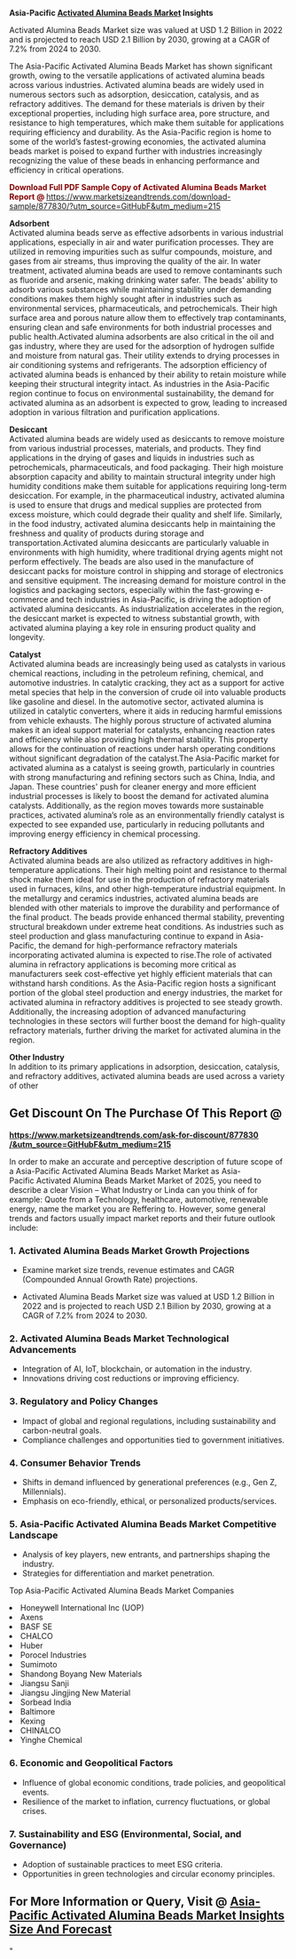 <p><strong>Asia-Pacific&nbsp;<a href=""https://www.marketsizeandtrends.com/download-sample/877830/&amp;utm_source=GitHubF&amp;utm_medium=215"">Activated Alumina Beads Market</a> Insights</strong></p><p>Activated Alumina Beads Market size was valued at USD 1.2 Billion in 2022 and is projected to reach USD 2.1 Billion by 2030, growing at a CAGR of 7.2% from 2024 to 2030.</p><p><p>The Asia-Pacific Activated Alumina Beads Market has shown significant growth, owing to the versatile applications of activated alumina beads across various industries. Activated alumina beads are widely used in numerous sectors such as adsorption, desiccation, catalysis, and as refractory additives. The demand for these materials is driven by their exceptional properties, including high surface area, pore structure, and resistance to high temperatures, which make them suitable for applications requiring efficiency and durability. As the Asia-Pacific region is home to some of the world’s fastest-growing economies, the activated alumina beads market is poised to expand further with industries increasingly recognizing the value of these beads in enhancing performance and efficiency in critical operations. <p><strong><span style="color: #800000;">Download Full PDF Sample Copy of Activated Alumina Beads Market Report @</span>&nbsp;</strong><a href="https://www.marketsizeandtrends.com/download-sample/877830/?utm_source=GitHubF&amp;utm_medium=215" target="_blank">https://www.marketsizeandtrends.com/download-sample/877830/?utm_source=GitHubF&amp;utm_medium=215</a></p></p><p><strong>Adsorbent</strong><br>Activated alumina beads serve as effective adsorbents in various industrial applications, especially in air and water purification processes. They are utilized in removing impurities such as sulfur compounds, moisture, and gases from air streams, thus improving the quality of the air. In water treatment, activated alumina beads are used to remove contaminants such as fluoride and arsenic, making drinking water safer. The beads' ability to adsorb various substances while maintaining stability under demanding conditions makes them highly sought after in industries such as environmental services, pharmaceuticals, and petrochemicals. Their high surface area and porous nature allow them to effectively trap contaminants, ensuring clean and safe environments for both industrial processes and public health.Activated alumina adsorbents are also critical in the oil and gas industry, where they are used for the adsorption of hydrogen sulfide and moisture from natural gas. Their utility extends to drying processes in air conditioning systems and refrigerants. The adsorption efficiency of activated alumina beads is enhanced by their ability to retain moisture while keeping their structural integrity intact. As industries in the Asia-Pacific region continue to focus on environmental sustainability, the demand for activated alumina as an adsorbent is expected to grow, leading to increased adoption in various filtration and purification applications.</p><p><strong>Desiccant</strong><br>Activated alumina beads are widely used as desiccants to remove moisture from various industrial processes, materials, and products. They find applications in the drying of gases and liquids in industries such as petrochemicals, pharmaceuticals, and food packaging. Their high moisture absorption capacity and ability to maintain structural integrity under high humidity conditions make them suitable for applications requiring long-term desiccation. For example, in the pharmaceutical industry, activated alumina is used to ensure that drugs and medical supplies are protected from excess moisture, which could degrade their quality and shelf life. Similarly, in the food industry, activated alumina desiccants help in maintaining the freshness and quality of products during storage and transportation.Activated alumina desiccants are particularly valuable in environments with high humidity, where traditional drying agents might not perform effectively. The beads are also used in the manufacture of desiccant packs for moisture control in shipping and storage of electronics and sensitive equipment. The increasing demand for moisture control in the logistics and packaging sectors, especially within the fast-growing e-commerce and tech industries in Asia-Pacific, is driving the adoption of activated alumina desiccants. As industrialization accelerates in the region, the desiccant market is expected to witness substantial growth, with activated alumina playing a key role in ensuring product quality and longevity.</p><p><strong>Catalyst</strong><br>Activated alumina beads are increasingly being used as catalysts in various chemical reactions, including in the petroleum refining, chemical, and automotive industries. In catalytic cracking, they act as a support for active metal species that help in the conversion of crude oil into valuable products like gasoline and diesel. In the automotive sector, activated alumina is utilized in catalytic converters, where it aids in reducing harmful emissions from vehicle exhausts. The highly porous structure of activated alumina makes it an ideal support material for catalysts, enhancing reaction rates and efficiency while also providing high thermal stability. This property allows for the continuation of reactions under harsh operating conditions without significant degradation of the catalyst.The Asia-Pacific market for activated alumina as a catalyst is seeing growth, particularly in countries with strong manufacturing and refining sectors such as China, India, and Japan. These countries' push for cleaner energy and more efficient industrial processes is likely to boost the demand for activated alumina catalysts. Additionally, as the region moves towards more sustainable practices, activated alumina’s role as an environmentally friendly catalyst is expected to see expanded use, particularly in reducing pollutants and improving energy efficiency in chemical processing.</p><p><strong>Refractory Additives</strong><br>Activated alumina beads are also utilized as refractory additives in high-temperature applications. Their high melting point and resistance to thermal shock make them ideal for use in the production of refractory materials used in furnaces, kilns, and other high-temperature industrial equipment. In the metallurgy and ceramics industries, activated alumina beads are blended with other materials to improve the durability and performance of the final product. The beads provide enhanced thermal stability, preventing structural breakdown under extreme heat conditions. As industries such as steel production and glass manufacturing continue to expand in Asia-Pacific, the demand for high-performance refractory materials incorporating activated alumina is expected to rise.The role of activated alumina in refractory applications is becoming more critical as manufacturers seek cost-effective yet highly efficient materials that can withstand harsh conditions. As the Asia-Pacific region hosts a significant portion of the global steel production and energy industries, the market for activated alumina in refractory additives is projected to see steady growth. Additionally, the increasing adoption of advanced manufacturing technologies in these sectors will further boost the demand for high-quality refractory materials, further driving the market for activated alumina in the region.</p><p><strong>Other Industry</strong><br>In addition to its primary applications in adsorption, desiccation, catalysis, and refractory additives, activated alumina beads are used across a variety of other</p><h2><strong>Get Discount On The Purchase Of This Report @&nbsp;</strong></h2><p><strong><a href=""https://www.marketsizeandtrends.com/ask-for-discount/877830/&amp;utm_source=GitHubF&amp;utm_medium=215"" target=""_blank"">https://www.marketsizeandtrends.com/ask-for-discount/877830<br />/&amp;utm_source=GitHubF&amp;utm_medium=215</a></strong></p><p>In order to make an accurate and perceptive description of future scope of a Asia-Pacific&nbsp;Activated Alumina Beads Market Market as Asia-Pacific&nbsp;Activated Alumina Beads Market Market of 2025, you need to describe a clear Vision &ndash; What Industry or Linda can you think of for example: Quote from a Technology, healthcare, automotive, renewable energy, name the market you are Reffering to. However, some general trends and factors usually impact market reports and their future outlook include:</p><h3>1.&nbsp;<strong>Activated Alumina Beads Market Growth Projections</strong></h3><ul><li>Examine market size trends, revenue estimates and CAGR (Compounded Annual Growth Rate) projections.</li><li><p>Activated Alumina Beads Market size was valued at USD 1.2 Billion in 2022 and is projected to reach USD 2.1 Billion by 2030, growing at a CAGR of 7.2% from 2024 to 2030.</p></li></ul><h3>2.&nbsp;<strong>Activated Alumina Beads Market Technological Advancements</strong></h3><ul><li>Integration of AI, IoT, blockchain, or automation in the industry.</li><li>Innovations driving cost reductions or improving efficiency.</li></ul><h3>3.&nbsp;<strong>Regulatory and Policy Changes</strong></h3><ul><li>Impact of global and regional regulations, including sustainability and carbon-neutral goals.</li><li>Compliance challenges and opportunities tied to government initiatives.</li></ul><h3>4.&nbsp;<strong>Consumer Behavior Trends</strong></h3><ul><li>Shifts in demand influenced by generational preferences (e.g., Gen Z, Millennials).</li><li>Emphasis on eco-friendly, ethical, or personalized products/services.</li></ul><h3>5.&nbsp;<strong>Asia-Pacific Activated Alumina Beads Market Competitive Landscape</strong></h3><ul><li>Analysis of key players, new entrants, and partnerships shaping the industry.</li><li>Strategies for differentiation and market penetration.</li></ul><p data-pm-slice=""1 1 []"">Top Asia-Pacific Activated Alumina Beads Market Companies</p><div data-test-id=""""><p><li>Honeywell International Inc (UOP)</li><li> Axens</li><li> BASF SE</li><li> CHALCO</li><li> Huber</li><li> Porocel Industries</li><li> Sumimoto</li><li> Shandong Boyang New Materials</li><li> Jiangsu Sanji</li><li> Jiangsu Jingjing New Material</li><li> Sorbead India</li><li> Baltimore</li><li> Kexing</li><li> CHINALCO</li><li> Yinghe Chemical</li></p></div><h3>6.&nbsp;<strong>Economic and Geopolitical Factors</strong></h3><ul><li>Influence of global economic conditions, trade policies, and geopolitical events.</li><li>Resilience of the market to inflation, currency fluctuations, or global crises.</li></ul><h3>7.&nbsp;<strong>Sustainability and ESG (Environmental, Social, and Governance)</strong></h3><ul><li>Adoption of sustainable practices to meet ESG criteria.</li><li>Opportunities in green technologies and circular economy principles.</li></ul><h2><strong>For More Information or Query, Visit @&nbsp;</strong><a href=""https://www.verifiedmarketreports.com/product/activated-alumina-beads-market/"" target=""_blank"">Asia-Pacific Activated Alumina Beads Market Insights Size And Forecast</a></h2>"
